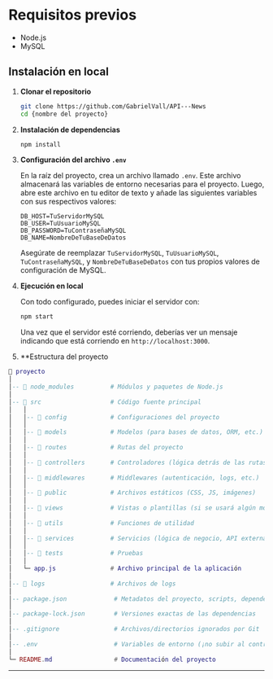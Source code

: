 # Requisitos previos

- Node.js
- MySQL

## Instalación en local

1. **Clonar el repositorio**

   ```bash
   git clone https://github.com/GabrielVall/API---News
   cd {nombre del proyecto}
   ```

2. **Instalación de dependencias**

   ```bash
   npm install
   ```

3. **Configuración del archivo `.env`**

   En la raíz del proyecto, crea un archivo llamado `.env`. Este archivo almacenará las variables de entorno necesarias para el proyecto.
   Luego, abre este archivo en tu editor de texto y añade las siguientes variables con sus respectivos valores:

   ```env
   DB_HOST=TuServidorMySQL
   DB_USER=TuUsuarioMySQL
   DB_PASSWORD=TuContraseñaMySQL
   DB_NAME=NombreDeTuBaseDeDatos
   ```

   Asegúrate de reemplazar `TuServidorMySQL`, `TuUsuarioMySQL`, `TuContraseñaMySQL`, y `NombreDeTuBaseDeDatos` con tus propios valores de configuración de MySQL.

4. **Ejecución en local**

   Con todo configurado, puedes iniciar el servidor con:

   ```bash
   npm start
   ```

   Una vez que el servidor esté corriendo, deberías ver un mensaje indicando que está corriendo en `http://localhost:3000`.

5. **Estructura del proyecto
```lua
📂 proyecto
│
│-- 📂 node_modules          # Módulos y paquetes de Node.js
│
│-- 📂 src                   # Código fuente principal
│   │
│   │-- 📂 config            # Configuraciones del proyecto
│   │
│   │-- 📂 models            # Modelos (para bases de datos, ORM, etc.)
│   │
│   │-- 📂 routes            # Rutas del proyecto
│   │
│   │-- 📂 controllers       # Controladores (lógica detrás de las rutas)
│   │
│   │-- 📂 middlewares       # Middlewares (autenticación, logs, etc.)
│   │
│   │-- 📂 public            # Archivos estáticos (CSS, JS, imágenes)
│   │
│   │-- 📂 views             # Vistas o plantillas (si se usará algún motor de vistas)
│   │
│   │-- 📂 utils             # Funciones de utilidad
│   │
│   │-- 📂 services          # Servicios (lógica de negocio, API externas)
│   │
│   │-- 📂 tests             # Pruebas
│   │
│   └─ app.js               # Archivo principal de la aplicación
│
│-- 📂 logs                  # Archivos de logs
│
│-- package.json             # Metadatos del proyecto, scripts, dependencias
│
│-- package-lock.json        # Versiones exactas de las dependencias
│
│-- .gitignore               # Archivos/directorios ignorados por Git
│
│-- .env                     # Variables de entorno (¡no subir al control de versiones!)
│
└─ README.md                 # Documentación del proyecto
```
---
